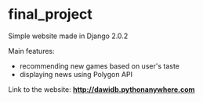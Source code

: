# final_project

Simple website made in Django 2.0.2

Main features:
- recommending new games based on user's taste
- displaying news using Polygon API


Link to the website:
**http://dawidb.pythonanywhere.com**

